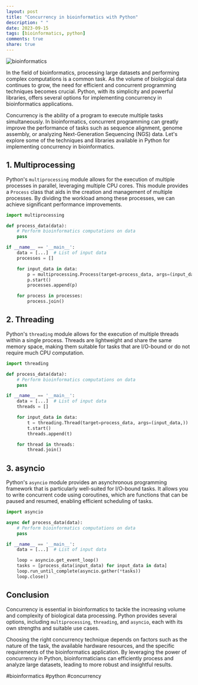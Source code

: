 ```yaml
---
layout: post
title: "Concurrency in bioinformatics with Python"
description: " "
date: 2023-09-15
tags: [bioinformatics, python]
comments: true
share: true
---
```


![bioinformatics](https://images.unsplash.com/photo-1592830661961-8b05457282a6)

In the field of bioinformatics, processing large datasets and performing complex computations is a common task. As the volume of biological data continues to grow, the need for efficient and concurrent programming techniques becomes crucial. Python, with its simplicity and powerful libraries, offers several options for implementing concurrency in bioinformatics applications.

Concurrency is the ability of a program to execute multiple tasks simultaneously. In bioinformatics, concurrent programming can greatly improve the performance of tasks such as sequence alignment, genome assembly, or analyzing Next-Generation Sequencing (NGS) data. Let's explore some of the techniques and libraries available in Python for implementing concurrency in bioinformatics.

## 1. Multiprocessing

Python's `multiprocessing` module allows for the execution of multiple processes in parallel, leveraging multiple CPU cores. This module provides a `Process` class that aids in the creation and management of multiple processes. By dividing the workload among these processes, we can achieve significant performance improvements.

```python
import multiprocessing

def process_data(data):
    # Perform bioinformatics computations on data
    pass

if __name__ == '__main__':
    data = [...]  # List of input data
    processes = []

    for input_data in data:
        p = multiprocessing.Process(target=process_data, args=(input_data,))
        p.start()
        processes.append(p)

    for process in processes:
        process.join()
```

## 2. Threading

Python's `threading` module allows for the execution of multiple threads within a single process. Threads are lightweight and share the same memory space, making them suitable for tasks that are I/O-bound or do not require much CPU computation.

```python
import threading

def process_data(data):
    # Perform bioinformatics computations on data
    pass

if __name__ == '__main__':
    data = [...]  # List of input data
    threads = []

    for input_data in data:
        t = threading.Thread(target=process_data, args=(input_data,))
        t.start()
        threads.append(t)

    for thread in threads:
        thread.join()
```

## 3. asyncio

Python's `asyncio` module provides an asynchronous programming framework that is particularly well-suited for I/O-bound tasks. It allows you to write concurrent code using coroutines, which are functions that can be paused and resumed, enabling efficient scheduling of tasks.

```python
import asyncio

async def process_data(data):
    # Perform bioinformatics computations on data
    pass

if __name__ == '__main__':
    data = [...]  # List of input data

    loop = asyncio.get_event_loop()
    tasks = [process_data(input_data) for input_data in data]
    loop.run_until_complete(asyncio.gather(*tasks))
    loop.close()
```

## Conclusion

Concurrency is essential in bioinformatics to tackle the increasing volume and complexity of biological data processing. Python provides several options, including `multiprocessing`, `threading`, and `asyncio`, each with its own strengths and suitable use cases.

Choosing the right concurrency technique depends on factors such as the nature of the task, the available hardware resources, and the specific requirements of the bioinformatics application. By leveraging the power of concurrency in Python, bioinformaticians can efficiently process and analyze large datasets, leading to more robust and insightful results.

#bioinformatics #python #concurrency